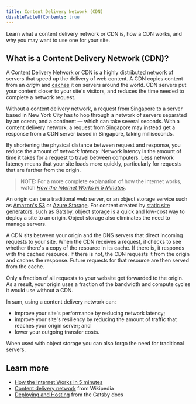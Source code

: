 ```yaml
---
title: Content Delivery Network (CDN)
disableTableOfContents: true
---
```


Learn what a content delivery network or CDN is, how a CDN works, and why you may want to use one for your site.

## What is a Content Delivery Network (CDN)?

A Content Delivery Network or CDN is a highly distributed network of servers that speed up the delivery of web content. A CDN copies content from an *origin* and [caches](https://www.gatsbyjs.org/docs/glossary/#cache) it on servers around the world. CDN servers put your content closer to your site's visitors, and reduces the time needed to complete a network request.

Without a content delivery network, a request from Singapore to a server based in New York City has to hop through a network of servers separated by an ocean, and a continent &mdash; which can take several seconds. With a content delivery network, a request from Singapore may instead get a response from a CDN server based in Singapore, taking milliseconds.

By shortening the physical distance between request and response, you reduce the amount of _network latency_. Network latency is the amount of time it takes for a request to travel between computers. Less network latency means that your site loads more quickly, particularly for requests that are farther from the origin.

> NOTE: For a more complete explanation of how the internet works, watch [_How the Internet Works in 5 Minutes_](https://www.youtube.com/watch?v=7_LPdttKXPc).

An origin can be a traditional web server, or an object storage service such as [Amazon's S3](https://www.gatsbyjs.org/docs/deploying-to-s3-cloudfront/) or [Azure Storage](https://www.gatsbyjs.org/blog/2018-11-05-deploying-gatsby-to-azure/). For content created by [static site generators](/docs/glossary/static-site-generator/), such as Gatsby, object storage is a quick and low-cost way to deploy a site to an origin. Object storage also eliminates the need to manage servers.

A CDN sits between your origin and the DNS servers that direct incoming requests to your site. When the CDN receives a request, it checks to see whether there's a copy of the resource in its cache. If there is, it responds with the cached resource. If there is not, the CDN requests it from the origin and caches the response. Future requests for that resource are then served from the cache.

Only a fraction of all requests to your website get forwarded to the origin. As a result, your origin uses a fraction of the bandwidth and compute cycles it would use without a CDN.

In sum, using a content delivery network can:

- improve your site's performance by reducing network latency;
- improve your site's resiliency by reducing the amount of traffic that reaches your origin server; and
- lower your outgoing transfer costs.

When used with object storage you can also forgo the need for traditional servers.

## Learn more

- [How the Internet Works in 5 minutes](https://www.youtube.com/watch?v=7_LPdttKXPc)
- [Content delivery network](https://en.wikipedia.org/wiki/Content_delivery_network) from Wikipedia
- [Deploying and Hosting](https://www.gatsbyjs.org/docs/deploying-and-hosting/) from the Gatsby docs
